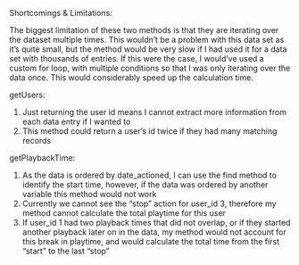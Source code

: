 Shortcomings & Limitations:

The biggest limitation of these two methods is that they are iterating over the dataset multiple times. This wouldn’t be a problem with this data set as it’s quite small, but the method would be very slow if I had used it for a data set with thousands of entries. If this were the case, I would’ve used a custom for loop, with multiple conditions so that I was only iterating over the data once. This would considerably speed up the calculation time. 

getUsers:
1. Just returning the user id means I cannot extract more information from each data entry if I wanted to 
2. This method could return a user’s id twice if they had many matching records 

getPlaybackTime:
1. As the data is ordered by date_actioned, I can use the find method to identify the start time, however, if the data was ordered by another variable this method would not work
2. Currently we cannot see the “stop” action for user_id 3, therefore my method cannot calculate the total playtime for this user
3. If user_id 1 had two playback times that did not overlap, or if they started another playback later on in the data, my method would not account for this break in playtime, and would calculate the total time from the first “start” to the last “stop”
